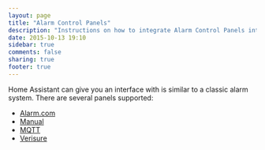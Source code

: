 ```yaml
---
layout: page
title: "Alarm Control Panels"
description: "Instructions on how to integrate Alarm Control Panels into Home Assistant."
date: 2015-10-13 19:10
sidebar: true
comments: false
sharing: true
footer: true
---
```


Home Assistant can give you an interface with is similar to a classic alarm system. There are several panels supported:

- [Alarm.com](/components/alarm_control_panel.alarmdotcom/)
- [Manual](/components/alarm_control_panel.manual/)
- [MQTT](/components/alarm_control_panel.mqtt/)
- [Verisure](/components/verisure/)
